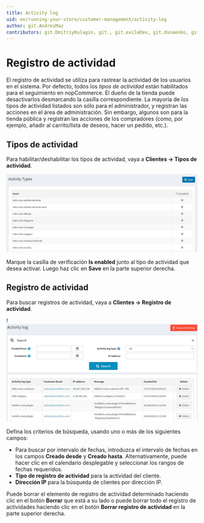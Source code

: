 ```yaml
---
title: Activity log
uid: en/running-your-store/customer-management/activity-log
author: git.AndreiMaz
contributors: git.DmitriyKulagin, git., git.exileDev, git.dunaenko, git.mariannk
---
```


# Registro de actividad

El registro de actividad se utiliza para rastrear la actividad de los usuarios en el sistema. Por defecto, todos los *tipos de actividad* están habilitados para el seguimiento en nopCommerce. El dueño de la tienda puede desactivarlos desmarcando la casilla correspondiente. La mayoría de los tipos de actividad listados son sólo para el administrador, y registran las acciones en el área de administración. Sin embargo, algunos son para la tienda pública y registran las acciones de los compradores (como, por ejemplo, añadir al carrito/lista de deseos, hacer un pedido, etc.).

## Tipos de actividad

Para habilitar/deshabilitar los tipos de actividad, vaya a **Clientes → Tipos de actividad**.

![Activity types](_static/activity-log/activity-type.png)

Marque la casilla de verificación **Is enabled** junto al tipo de actividad que desea activar. Luego haz clic en **Save** en la parte superior derecha.

## Registro de actividad

Para buscar registros de actividad, vaya a **Clientes → Registro de actividad**.

!![Activity log](_static/activity-log/activity-log.jpg)

Defina los criterios de búsqueda, usando uno o más de los siguientes campos:
- Para buscar por intervalo de fechas, introduzca el intervalo de fechas en los campos **Creado desde** y **Creado hasta**. Alternativamente, puede hacer clic en el calendario desplegable y seleccionar los rangos de fechas requeridos.
- **Tipo de registro de actividad** para la actividad del cliente.
- **Dirección IP** para la búsqueda de clientes por dirección IP.

Puede borrar el elemento de registro de actividad determinado haciendo clic en el botón **Borrar** que está a su lado o puede borrar todo el registro de actividades haciendo clic en el botón **Borrar registro de actividad** en la parte superior derecha.